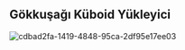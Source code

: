 ## Gökkuşağı Küboid Yükleyici
![cdbad2fa-1419-4848-95ca-2df95e17ee03](https://user-images.githubusercontent.com/101528396/218454461-3d49e170-fa4b-43e7-bf7d-53507cc6186a.jpg)
